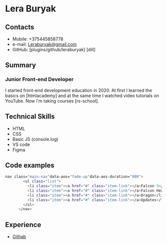 # Lera Buryak

## Contacts
  - Mobile: +375445858778
  - e-mail: Leraburyak@gmail.com 
  - GitHub: [plugins/github/leraburyak] [dill]

## Summary

### Junior Front-end Developer 
I started front-end development education in 2020.
At first I learned the basics on [htmlacademy] and at the same time I watched video tutorials on YouTube.
Now i'm taking courses [rs-school].

## Technical Skills
 - HTML
 - CSS
 - Basic JS (console.log)
 - VS code
 - Figma
 
## Code examples
```sh
nav class="main-nav"data-aos="fade-up"data-aos-duration="900">
        <ul class="list">
          <li class="item"><a href="#" class="item-link"></a>Falcon 9</li>
          <li class="item"><a href="#" class="item-link"></a>Falcon Heavy</li>
          <li class="item"><a href="#" class="item-link"></a>Dragon</li>
          <li class="item"><a href="#" class="item-link"></a>Updates</li>
        </ul>
      </nav>
```
## Experience
- [Githab](https://github.com/leraburyak)